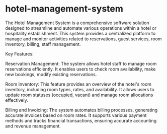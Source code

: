 # hotel-management-system
The Hotel Management System is a comprehensive software solution designed to streamline and automate various operations within a hotel or hospitality establishment. This system provides a centralized platform to manage and monitor activities related to reservations, guest services, room inventory, billing, staff management.

Key Features:

Reservation Management: 
The system allows hotel staff to manage room reservations efficiently. It enables users to check room availability, make new bookings, modify existing reservations.

 Room Inventory:
This feature provides an overview of the hotel's room inventory, including room types, rates, and availability. It allows users to update room statuses (occupied, vacant) and manage room allocations effectively.

 Billing and Invoicing:
The system automates billing processes, generating accurate invoices based on room rates. It supports various payment methods and tracks financial transactions, ensuring accurate accounting and revenue management.
